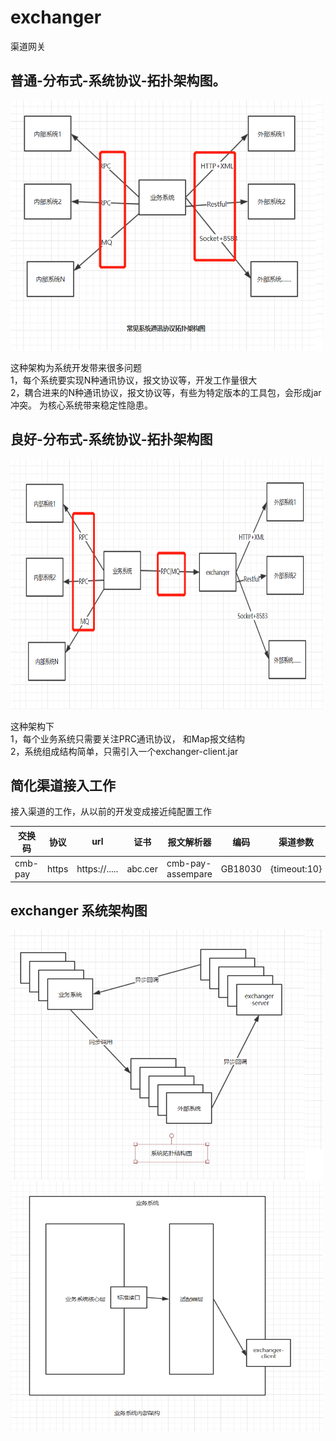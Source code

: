 # exchanger
渠道网关

 ## 普通-分布式-系统协议-拓扑架构图。 
 
<img  src= 'image/old_sa.bmp' width = "500" height = "400"  >

这种架构为系统开发带来很多问题   
1，每个系统要实现N种通讯协议，报文协议等，开发工作量很大   
2，耦合进来的N种通讯协议，报文协议等，有些为特定版本的工具包，会形成jar冲突。
 为核心系统带来稳定性隐患。   


 ## 良好-分布式-系统协议-拓扑架构图

 <img  src= 'image/better_sa.bmp' width = "500" height = "400"  >
 
 这种架构下   
 1，每个业务系统只需要关注PRC通讯协议， 和Map报文结构    
 2，系统组成结构简单，只需引入一个exchanger-client.jar    


 ## 简化渠道接入工作
 
 接入渠道的工作，从以前的开发变成接近纯配置工作
 
 
| 交换码 | 协议 | url | 证书 | 报文解析器 | 编码 | 渠道参数 |备注 |服务模式|
|----|----|----|----|----|----|----|----|----| 
| cmb-pay | https | https://..... | abc.cer | cmb-pay-assempare | GB18030| {timeout:10} | |CLIENT | 
 

 ## exchanger 系统架构图
  
 <img  src= 'image/sa.bmp' width = "500" height = "400"  >   
 
 
 <img  src= 'image/biz_sa.bmp' width = "500" height = "400"  >

 


